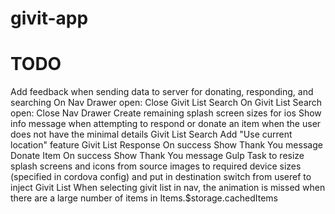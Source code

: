 givit-app
=========

TODO
====
Add feedback when sending data to server for donating, responding, and searching
On Nav Drawer open: Close Givit List Search
On Givit List Search open: Close Nav Drawer
Create remaining splash screen sizes for ios
Show info message when attempting to respond or donate an item when the user does not have the minimal details
Givit List Search
  Add "Use current location" feature
Givit List Response
  On success
    Show Thank You message
Donate Item
  On success
    Show Thank You message
Gulp
  Task to resize splash screens and icons from source images to required device sizes (specified in cordova config) and put in destination
  switch from useref to inject
Givit List
  When selecting givit list in nav, the animation is missed when there are a large number of items in Items.$storage.cachedItems